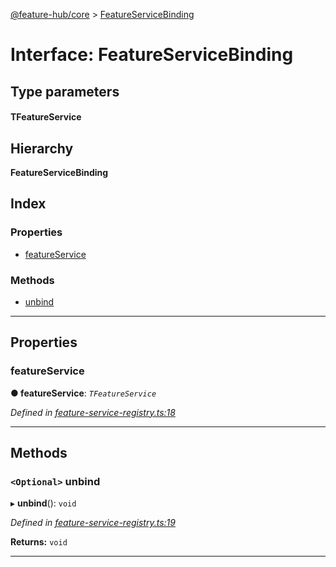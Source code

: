 [@feature-hub/core](../README.md) > [FeatureServiceBinding](../interfaces/featureservicebinding.md)

# Interface: FeatureServiceBinding

## Type parameters
#### TFeatureService 
## Hierarchy

**FeatureServiceBinding**

## Index

### Properties

* [featureService](featureservicebinding.md#featureservice)

### Methods

* [unbind](featureservicebinding.md#unbind)

---

## Properties

<a id="featureservice"></a>

###  featureService

**● featureService**: *`TFeatureService`*

*Defined in [feature-service-registry.ts:18](https://github.com/sinnerschrader/feature-hub/blob/master/packages/core/src/feature-service-registry.ts#L18)*

___

## Methods

<a id="unbind"></a>

### `<Optional>` unbind

▸ **unbind**(): `void`

*Defined in [feature-service-registry.ts:19](https://github.com/sinnerschrader/feature-hub/blob/master/packages/core/src/feature-service-registry.ts#L19)*

**Returns:** `void`

___

